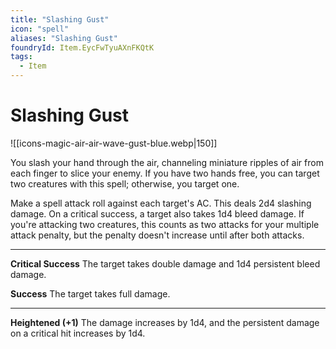 ```yaml
---
title: "Slashing Gust"
icon: "spell"
aliases: "Slashing Gust"
foundryId: Item.EycFwTyuAXnFKQtK
tags:
  - Item
---
```


# Slashing Gust
![[icons-magic-air-air-wave-gust-blue.webp|150]]

You slash your hand through the air, channeling miniature ripples of air from each finger to slice your enemy. If you have two hands free, you can target two creatures with this spell; otherwise, you target one.

Make a spell attack roll against each target's AC. This deals 2d4 slashing damage. On a critical success, a target also takes 1d4 bleed damage. If you're attacking two creatures, this counts as two attacks for your multiple attack penalty, but the penalty doesn't increase until after both attacks.

* * *

**Critical Success** The target takes double damage and 1d4 persistent bleed damage.

**Success** The target takes full damage.

* * *

**Heightened (+1)** The damage increases by 1d4, and the persistent damage on a critical hit increases by 1d4.
